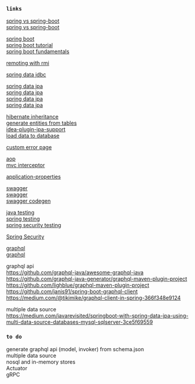 ### `links`
[spring vs spring-boot](https://dzone.com/articles/spring-vs-spring-boot)  
[spring vs spring-boot](https://www.baeldung.com/spring-vs-spring-boot)  

[spring boot](https://www.baeldung.com/spring-boot-start)  
[spring boot tutorial](https://www.javatpoint.com/spring-boot-tutorial)  
[spring boot fundamentals](https://gitlab.com/videolearning/spring-fundamentals.git)

[remoting with rmi](https://www.baeldung.com/spring-remoting-rmi)

[spring data jdbc](https://spring.io/guides/gs/relational-data-access/)

[spring data jpa](https://thoughts-on-java.org/what-is-spring-data-jpa-and-why-should-you-use-it/)  
[spring data jpa](https://www.baeldung.com/the-persistence-layer-with-spring-data-jpa)  
[spring data jpa](https://docs.spring.io/spring-data/data-jpa/docs/current/reference/html/#jpa.query-methods)  
[spring data jpa](https://attacomsian.com/blog/spring-data-jpa-named-queries)

[hibernate inheritance](https://www.baeldung.com/hibernate-inheritance)  
[generate entities from tables](https://intellij-support.jetbrains.com/hc/en-us/community/posts/115000751864-Generate-Persistence-Mapping-by-Database-Schema-Detail-settings-for-Entity-Class)  
[idea-plugin-jpa-support](https://github.com/carter-ya/idea-plugin-jpa-support)  
[load data to database](https://www.baeldung.com/spring-boot-data-sql-and-schema-sql)  

[custom error page](https://www.baeldung.com/spring-boot-custom-error-page)  

[aop](https://dzone.com/articles/implementing-aop-with-spring-boot-and-aspectj)  
[mvc interceptor](https://www.baeldung.com/spring-mvc-handlerinterceptor)  

[application-properties](https://docs.spring.io/spring-boot/docs/current/reference/html/common-application-properties.html)  

[swagger](https://www.baeldung.com/swagger-2-documentation-for-spring-rest-api)  
[swagger](https://dzone.com/articles/spring-boot-restful-api-documentation-with-swagger)  
[swagger codegen](https://stackoverflow.com/questions/39724076/swagger-codegen-cli-java-client-how-to-use-it-right)  

[java testing](https://www.jrebel.com/blog/how-to-use-java-integration-testing)  
[spring testing](https://www.baeldung.com/spring-boot-testing)  
[spring security testing](https://www.baeldung.com/spring-security-integration-tests)  

[Spring Security](https://www.youtube.com/watch?v=sm-8qfMWEV8&list=PLqq-6Pq4lTTYTEooakHchTGglSvkZAjnE)  

[graphql](https://www.baeldung.com/spring-graphql)  
[graphql](https://app.pluralsight.com/guides/building-a-graphql-server-with-spring-boot)  

graphql api  
https://github.com/graphql-java/awesome-graphql-java  
https://github.com/graphql-java-generator/graphql-maven-plugin-project  
https://github.com/lighblue/graphql-maven-plugin-project  
https://github.com/janis91/spring-boot-graphql-client  
https://medium.com/@tikimike/graphql-client-in-spring-366f348e9124

multiple data source  
https://medium.com/javarevisited/springboot-with-spring-data-jpa-using-multi-data-source-databases-mysql-sqlserver-3ce5f69559

### `to do`
generate graphql api (model, invoker) from schema.json  
multiple data source  
nosql and in-memory stores  
Actuator  
gRPC  
